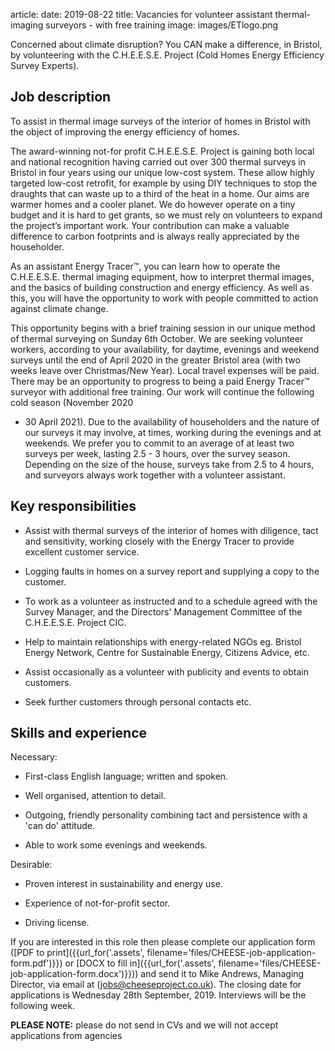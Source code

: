 article:
date: 2019-08-22
title: Vacancies for volunteer assistant thermal-imaging surveyors - with free training
image: images/ETlogo.png

<div class="lead">
Concerned about climate disruption? You CAN make a difference, in Bristol, by
volunteering with the C.H.E.E.S.E. Project (Cold Homes Energy Efficiency Survey
Experts).
</div>

## Job description

To assist in thermal image surveys of the interior of homes in Bristol with the
object of improving the energy efficiency of homes.

The award-winning not-for profit C.H.E.E.S.E. Project is gaining both local and
national recognition having carried out over 300 thermal surveys in Bristol in
four years using our unique low-cost system. These allow highly targeted
low-cost retrofit, for example by using DIY techniques to stop the draughts
that can waste up to a third of the heat in a home. Our aims are warmer homes
and a cooler planet. We do however operate on a tiny budget and it is hard to
get grants, so we must rely on volunteers to expand the project’s important
work. Your contribution can make a valuable difference to carbon footprints and
is always really appreciated by the householder.

As an assistant Energy Tracer™, you can learn how to operate the C.H.E.E.S.E.
thermal imaging equipment, how to interpret thermal images, and the basics of
building construction and energy efficiency. As well as this, you will have the
opportunity to work with people committed to action against climate change.

This opportunity begins with a brief training session in our unique method of
thermal surveying on Sunday 6th October. We are seeking volunteer workers,
according to your availability, for daytime, evenings and weekend surveys until
the end of April 2020 in the greater Bristol area (with two weeks leave over
Christmas/New Year). Local travel expenses will be paid. There may be an
opportunity to progress to being a paid Energy Tracer™ surveyor with additional
free training. Our work will continue the following cold season (November 2020
- 30 April 2021). Due to the availability of householders and the nature of our
surveys it may involve, at times, working during the evenings and at weekends.
We prefer you to commit to an average of at least two surveys per week, lasting
2.5 - 3 hours, over the survey season. Depending on the size of the house,
surveys take from 2.5 to 4 hours, and surveyors always work together with a
volunteer assistant.

## Key responsibilities

-	Assist with thermal surveys of the interior of homes with diligence, tact and
	sensitivity, working closely with the Energy Tracer to provide excellent
customer service.

-	Logging faults in homes on a survey report and supplying a copy to the
	customer.

-	To work as a volunteer as instructed and to a schedule agreed with the Survey
	Manager, and the Directors' Management Committee of the C.H.E.E.S.E. Project
CIC. 

-	Help to maintain relationships with energy-related NGOs eg. Bristol Energy
	Network, Centre for Sustainable Energy, Citizens Advice, etc.

-	Assist occasionally as a volunteer with publicity and events to obtain customers.

-	Seek further customers through personal contacts etc. 

## Skills and experience

Necessary:

-	First-class English language; written and spoken.

-	Well organised, attention to detail.

-	Outgoing, friendly personality combining tact and persistence with a 'can do' attitude.

-	Able to work some evenings and weekends.

Desirable:

-	Proven interest in sustainability and energy use.

-	Experience of not-for-profit sector. 

-	Driving license.

If you are interested in this role then please complete our application
form
([PDF to print]({{url_for('.assets', filename='files/CHEESE-job-application-form.pdf')}})
or
[DOCX to fill in]({{url_for('.assets', filename='files/CHEESE-job-application-form.docx')}}))
and send it to Mike Andrews, Managing Director, via email at
([jobs@cheeseproject.co.uk](mailto:jobs@cheeseproject.co.uk)).
The closing date for applications is Wednesday 28th September, 2019.
Interviews will be the following week.

**PLEASE NOTE:** please do not send in CVs and we will not accept applications
from agencies
